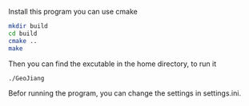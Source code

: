 Install this program you can use cmake

```bash
mkdir build
cd build
cmake ..
make
```

Then you can find the excutable in the home directory, to run it
```bash
./GeoJiang
```

Befor running the program, you can change the settings in settings.ini.
